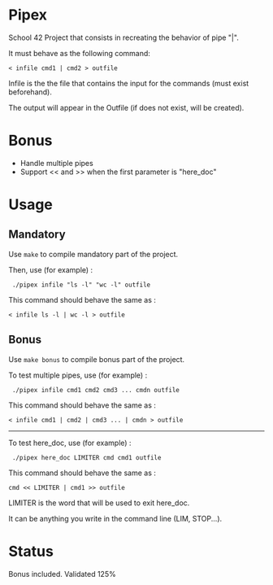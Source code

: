 # Pipex

School 42 Project that consists in recreating the behavior of pipe "|".

It must behave as the following command:

```< infile cmd1 | cmd2 > outfile```


Infile is the the file that contains the input for the commands (must exist beforehand).

The output will appear in the Outfile (if does not exist, will be created).


# Bonus

- Handle multiple pipes
- Support << and >> when the first parameter is "here_doc"


# Usage

## Mandatory

Use ```make``` to compile mandatory part of the project.

Then, use (for example) :

``` ./pipex infile "ls -l" "wc -l" outfile```

This command should behave the same as :

```< infile ls -l | wc -l > outfile```



## Bonus

Use ```make bonus``` to compile bonus part of the project.

To test multiple pipes, use (for example) :

``` ./pipex infile cmd1 cmd2 cmd3 ... cmdn outfile```

This command should behave the same as :

```< infile cmd1 | cmd2 | cmd3 ... | cmdn > outfile```

 -----------------------------------------------------------------------------------------------------------------------


To test here_doc, use (for example) :

``` ./pipex here_doc LIMITER cmd cmd1 outfile```

This command should behave the same as :

```cmd << LIMITER | cmd1 >> outfile```



LIMITER is the word that will be used to exit here_doc.

It can be anything you write in the command line (LIM, STOP...).



# Status
Bonus included.
Validated 125%
